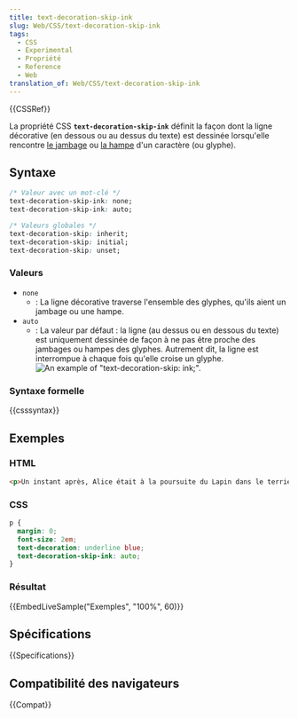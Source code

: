 ```yaml
---
title: text-decoration-skip-ink
slug: Web/CSS/text-decoration-skip-ink
tags:
  - CSS
  - Experimental
  - Propriété
  - Reference
  - Web
translation_of: Web/CSS/text-decoration-skip-ink
---
```


{{CSSRef}}

La propriété CSS **`text-decoration-skip-ink`** définit la façon dont la ligne décorative (en dessous ou au dessus du texte) est dessinée lorsqu'elle rencontre [le jambage](https://fr.wikipedia.org/wiki/Jambage) ou [la hampe](<https://fr.wikipedia.org/wiki/F%C3%BBt_(typographie)>) d'un caractère (ou glyphe).

## Syntaxe

```css
/* Valeur avec un mot-clé */
text-decoration-skip-ink: none;
text-decoration-skip-ink: auto;

/* Valeurs globales */
text-decoration-skip: inherit;
text-decoration-skip: initial;
text-decoration-skip: unset;
```

### Valeurs

- `none`
  - : La ligne décorative traverse l'ensemble des glyphes, qu'ils aient un jambage ou une hampe.
- `auto`
  - : La valeur par défaut : la ligne (au dessus ou en dessous du texte) est uniquement dessinée de façon à ne pas être proche des jambages ou hampes des glyphes. Autrement dit, la ligne est interrompue à chaque fois qu'elle croise un glyphe. ![An example of "text-decoration-skip: ink;".](decoration-skip-ink.png)

### Syntaxe formelle

{{csssyntax}}

## Exemples

### HTML

```html
<p>Un instant après, Alice était à la poursuite du Lapin dans le terrier…</p>
```

### CSS

```css
p {
  margin: 0;
  font-size: 2em;
  text-decoration: underline blue;
  text-decoration-skip-ink: auto;
}
```

### Résultat

{{EmbedLiveSample("Exemples", "100%", 60)}}

## Spécifications

{{Specifications}}

## Compatibilité des navigateurs

{{Compat}}
